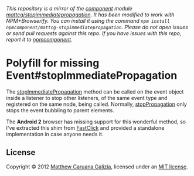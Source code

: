 *This repository is a mirror of the [component](http://component.io) module [mattcg/stopimmediatepropagation](http://github.com/mattcg/stopimmediatepropagation). It has been modified to work with NPM+Browserify. You can install it using the command `npm install npmcomponent/mattcg-stopimmediatepropagation`. Please do not open issues or send pull requests against this repo. If you have issues with this repo, report it to [npmcomponent](https://github.com/airportyh/npmcomponent).*
# Polyfill for missing Event#stopImmediatePropagation #

The [stopImmediatePropagation](https://developer.mozilla.org/en-US/docs/DOM/event.stopImmediatePropagation) method can be called on the event object inside a listener to stop other listeners, of the same event type and registered on the same node, being called. Normally, [stopPropagation](https://developer.mozilla.org/en-US/docs/DOM/event.stopPropagation) only stops the event bubbling to parent elements.

The **Android 2** browser has missing support for this wonderful method, so I've extracted this shim from [FastClick](https://github.com/ftlabs/fastclick) and provided a standalone implementation in case anyone needs it.

## License ##

Copyright © 2012 [Matthew Caruana Galizia](http://twitter.com/mcaruanagalizia), licensed under an [MIT license](http://mattcg.mit-license.org/).
